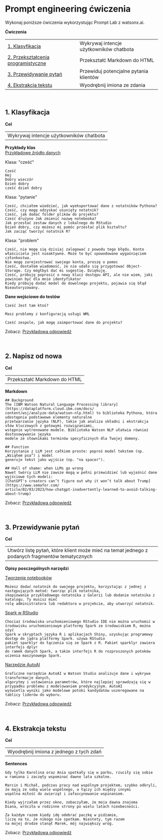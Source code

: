 # Prompt engineering ćwiczenia

Wykonaj poniższe ćwiczenia wykorzystując Prompt Lab z watsonx.ai.

**Ćwiczenia**
<table>
<tr>
<td><a href="#1-classify">1. Klasyfikacja</a></td>
<td>Wykrywaj intencje użytkowników chatbota</td>
</tr>
<tr>
<td><a href="#2-rewrite">2. Przekształcenia programistyczne</a></td>
<td>Przekształć Markdown do HTML</td>
</tr>
<tr>
<td><a href="#3-study-questions">3. Przewidywanie pytań</a></td>
<td>Przewiduj potencjalne pytania klientów</td>
</tr>
<tr>
<td><a href="#4-text-extraction">4. Ekstrakcja tekstu</a></td>
<td>Wyodrębnij imiona ze zdania</td>
</tr>
</table>

<p>&nbsp;</p>


## 1. Klasyfikacja
**Cel** 
<table>
<tr>
<td>
Wykrywaj intencje użytkowników chatbota
</td>
</tr>
</table>
  
**Przykłady klas**<br/>
[Przykładowe źródło danych](https://github.com/spackows/CASCON-2017_Analyzing_chat/blob/master/sample-data/sample-NLC-training-data.csv)

Klasa: "cześć"
```
Cześć
Hej
Dobry wieczór
Dzień dobry
cześć dzień dobry
```
Klasa: "pytanie"
```
Cześć, chciałem wiedzieć, jak wyeksportować dane z notatników Pythona?
Cześć, czy mogę odzyskać usunięty notatnik?
Cześć, jak dodać folder plików do projektu?
Cześć drużyno Jak zmienić nazwę notebooka?
Jak przesłać zestaw danych z lokalnego do RStudio
Dzień dobry, czy możesz mi pomóc przesłać plik kształtu?
Jak zacząć tworzyć notatnik R?
```
Klasa: "problem"
```
Cześć, nie mogę się dzisiaj zalogować z powodu tego błędu. Konto właściciela jest nieaktywne. Może to być spowodowane wygaśnięciem członkostwa.
Nie mogę zarejestrować swojego konta, proszę o pomoc
Cześć, dostałem wiadomość, że nie udało się przygotować Object-Storage. Czy mógłbyś dać mi sugestię. Dziękuję.
Cześć, próbuję poprosić o nowy klucz dostępu API, ale nie wiem, jaki powinien być dla mnie identyfikator
Kiedy próbuję dodać model do dowolnego projektu, pojawia się błąd Nieautoryzowany.
```
**Dane wejściowe do testów**
```
Cześć Jest tam ktoś?
```
```
Masz problemy z konfiguracją usługi WML
```
```
Cześć zespole, jak mogę zaimportować dane do projektu?
```

Zobacz: [Przykładowa odpowiedź](prompt-engineering-exercise-answers.md#1-classify)

<p>&nbsp;</p>


## 2. Napisz od nowa
**Cel** 
<table>
<tr>
<td>
Przekształć Markdown do HTML
</td>
</tr>
</table>

**Markdown**
```
## Background
The [IBM Watson Natural Language Processing library](https://dataplatform.cloud.ibm.com/docs/
content/wsj/analyze-data/watson-nlp.html) to biblioteka Pythona, która udostępnia podstawowe elementy naturalne
przetwarzanie języka (NLP), takie jak analiza składni i ekstrakcja słów kluczowych z gotowymi rozwiązaniami,
wstępnie wytrenowane modele. Biblioteka Watson NLP ułatwia również dostosowywanie języka
modele ze słownikami terminów specyficznych dla Twojej domeny.
```
```
## Function
Korzystanie z LLM jest całkiem proste: poproś model tekstem (np. „Wziąłem psa”) i model
generuje tekst jako wyjście (np. "na spacer").
```
```
## Hall of shame: when LLMs go wrong
Nawet twórcy LLM nie zawsze mogą w pełni przewidzieć lub wyjaśnić dane wyjściowe tych modeli: 
[ChatGPT's creators can’t figure out why it won’t talk about Trump](https://www.semafor.com/
article/02/03/2023/how-chatgpt-inadvertently-learned-to-avoid-talking-about-trump)
```

Zobacz: [Przykładowa odpowiedź](prompt-engineering-exercise-answers.md#2-rewrite)

<p>&nbsp;</p>

## 3. Przewidywanie pytań
**Cel** 
<table>
<tr>
<td>
Utwórz listę pytań, które klient może mieć na temat jednego z podanych fragmentów tematycznych
</td>
</tr>
</table>

**Opisy posczególnych narzędzi**

[Tworzenie notebooków](https://dataplatform.cloud.ibm.com/docs/content/wsj/analyze-data/creating-notebooks.html)
```
Możesz dodać notatnik do swojego projektu, korzystając z jednej z następujących metod: tworząc plik notatnika,
skopiowanie przykładowego notatnika z Galerii lub dodanie notatnika z katalogu. Ty musisz mieć
rolę administratora lub redaktora w projekcie, aby utworzyć notatnik.
```
[Spark w RStudio](https://dataplatform.cloud.ibm.com/docs/content/wsj/analyze-data/rstudio-spark.html)
```
Chociaż środowiska uruchomieniowego RStudio IDE nie można uruchomić w środowisku uruchomieniowym platformy Spark ze środowiskiem R, można użyć
Spark w skryptach języka R i aplikacjach Shiny, uzyskując programowy dostęp do jądra platformy Spark. używa RStudio
pakiet sparklyr do łączenia się ze Spark z R. Pakiet sparklyr zawiera interfejs dplyr
do ramek danych Spark, a także interfejs R do rozproszonych potoków uczenia maszynowego Spark.
```
[Narzędzie AutoAI](https://dataplatform.cloud.ibm.com/docs/content/wsj/analyze-data/autoai-overview.html)
```
Graficzne narzędzie AutoAI w Watson Studio analizuje dane i wykrywa transformacje danych,
algorytmy i ustawienia parametrów, które najlepiej sprawdzają się w przypadku problemu z modelowaniem predykcyjnym. AutoAI
wyświetla wyniki jako modelowe potoki kandydatów uszeregowane na tablicy liderów do wyboru.
```

Zobacz: [Przykładowa odpowiedź](prompt-engineering-exercise-answers.md#3-study-questions)

<p>&nbsp;</p>


## 4. Ekstrakcja tekstu
**Cel** 
<table>
<tr>
<td>
Wyodrębnij imiona z jednego z tych zdań
</td>
</tr>
</table>

**Sentences**
```
Gdy tylko Karolina oraz Ania spotkały się w parku, rzuciły się sobie 
w ramiona i zaczęły wspominać dawne lata szkolne.
```
```
Marcin i Michał, podczas pracy nad wspólnym projektem, szybko odkryli, 
że mają ze sobą wiele wspólnego, a łączy ich między innymi 
wspólna miłość do zwierząt i zafascynowanie wspinaniem.
```
```
Kiedy wyjrzałam przez okno, zobaczyłam, że moja dawna znajoma 
Diana, wróciła w rodzinne strony po wielu latach nieobecności.
```
```
Za każdym razem kiedy idę odebrać paczkę w pidżamie, 
liczę na to, że nikogo nie spotkam. Niestety, tym razem 
na mojej drodze stanął Marek, mój największy wróg.
```

Zobacz: [Przykładowa odpowiedź](prompt-engineering-exercise-answers.md#4-text-extraction)

<p>&nbsp;</p>


